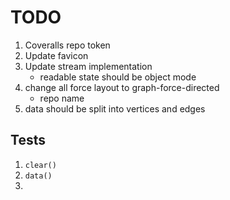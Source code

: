 TODO
====

1. Coveralls repo token
2. Update favicon
3. Update stream implementation
	- readable state should be object mode
4. change all force layout to graph-force-directed
	-	repo name
5. data should be split into vertices and edges


## Tests

1. `clear()`
2. `data()`
3. 

